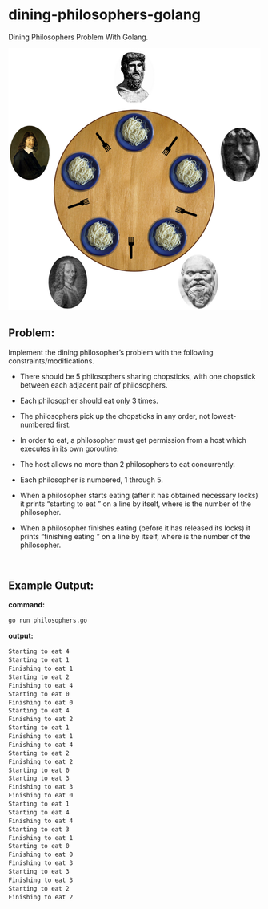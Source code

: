 # dining-philosophers-golang

Dining Philosophers Problem With Golang.

![](image.png)

## **Problem:**

Implement the dining philosopher’s problem with the following constraints/modifications.

- There should be 5 philosophers sharing chopsticks, with one chopstick between each adjacent pair of philosophers.

- Each philosopher should eat only 3 times.

- The philosophers pick up the chopsticks in any order, not lowest-numbered first.

- In order to eat, a philosopher must get permission from a host which executes in its own goroutine.

- The host allows no more than 2 philosophers to eat concurrently.

- Each philosopher is numbered, 1 through 5.

- When a philosopher starts eating (after it has obtained necessary locks) it prints “starting to eat <number>” on a line by itself, where <number> is the number of the philosopher.

- When a philosopher finishes eating (before it has released its locks) it prints “finishing eating <number>” on a line by itself, where <number> is the number of the philosopher.

</br>

## Example Output:

**command:**

```sh
go run philosophers.go
```

**output:**

```sh
Starting to eat 4
Starting to eat 1
Finishing to eat 1
Starting to eat 2
Finishing to eat 4
Starting to eat 0
Finishing to eat 0
Starting to eat 4
Finishing to eat 2
Starting to eat 1
Finishing to eat 1
Finishing to eat 4
Starting to eat 2
Finishing to eat 2
Starting to eat 0
Starting to eat 3
Finishing to eat 3
Finishing to eat 0
Starting to eat 1
Starting to eat 4
Finishing to eat 4
Starting to eat 3
Finishing to eat 1
Starting to eat 0
Finishing to eat 0
Finishing to eat 3
Starting to eat 3
Finishing to eat 3
Starting to eat 2
Finishing to eat 2
```
